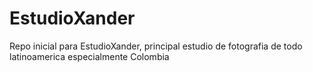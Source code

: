 # EstudioXander
Repo inicial para EstudioXander, principal estudio de fotografia de todo latinoamerica especialmente Colombia
